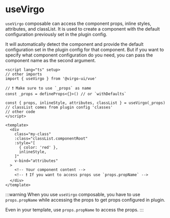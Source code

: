 # useVirgo

`useVirgo` composable can access the component props, inline styles, attributes, and classList. It is used to create a component with the default configuration previously set in the plugin config.

It will automatically detect the component and provide the default configuration set in the plugin config for that component. But if you want to specify what component configuration do you need, you can pass the component name as the second argument.
```vue
<script lang="ts" setup>
// other imports
import { useVirgo } from '@virgo-ui/vue'

// ❗ Make sure to use `_props` as name
const _props = defineProps<{}>() // or `withDefaults`

const { props, inlineStyle, attributes, classList } = useVirgo(_props)
// classList comes from plugin config 'classes'
// other code
</script>

<template>
  <div
    class="my-class"
    :class="classList.componentRoot"
    :style="[
      { color: 'red' },
      inlineStyle,
    ]"
    v-bind="attributes"
  >
    <!-- Your component content -->
    <!-- ❗ If you want to access props use `props.propName` -->
  </div>
</template>
```

:::warning
When you use `useVirgo` composable, you have to use `props.propName` while accessing the props to get props configured in plugin.

Even in your template, use `props.propName` to access the props.
:::
